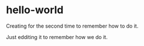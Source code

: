 # hello-world
Creating for the second time to remember how to do it.

Just edditing it to remember how we do it.
